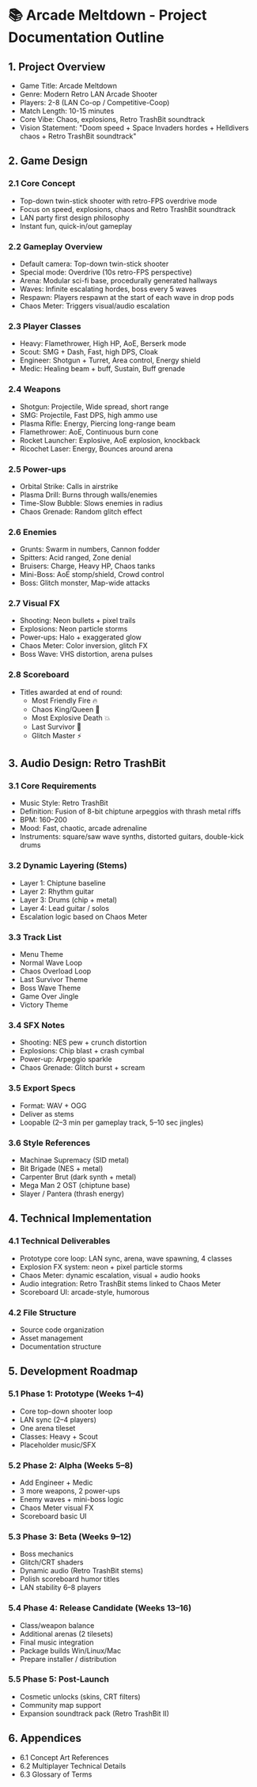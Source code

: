 # 📚 Arcade Meltdown - Project Documentation Outline

## 1. Project Overview
- Game Title: Arcade Meltdown
- Genre: Modern Retro LAN Arcade Shooter
- Players: 2-8 (LAN Co-op / Competitive-Coop)
- Match Length: 10-15 minutes
- Core Vibe: Chaos, explosions, Retro TrashBit soundtrack
- Vision Statement: "Doom speed + Space Invaders hordes + Helldivers chaos + Retro TrashBit soundtrack"

## 2. Game Design
### 2.1 Core Concept
- Top-down twin-stick shooter with retro-FPS overdrive mode
- Focus on speed, explosions, chaos and Retro TrashBit soundtrack
- LAN party first design philosophy
- Instant fun, quick-in/out gameplay

### 2.2 Gameplay Overview
- Default camera: Top-down twin-stick shooter
- Special mode: Overdrive (10s retro-FPS perspective)
- Arena: Modular sci-fi base, procedurally generated hallways
- Waves: Infinite escalating hordes, boss every 5 waves
- Respawn: Players respawn at the start of each wave in drop pods
- Chaos Meter: Triggers visual/audio escalation

### 2.3 Player Classes
- Heavy: Flamethrower, High HP, AoE, Berserk mode
- Scout: SMG + Dash, Fast, high DPS, Cloak
- Engineer: Shotgun + Turret, Area control, Energy shield
- Medic: Healing beam + buff, Sustain, Buff grenade

### 2.4 Weapons
- Shotgun: Projectile, Wide spread, short range
- SMG: Projectile, Fast DPS, high ammo use
- Plasma Rifle: Energy, Piercing long-range beam
- Flamethrower: AoE, Continuous burn cone
- Rocket Launcher: Explosive, AoE explosion, knockback
- Ricochet Laser: Energy, Bounces around arena

### 2.5 Power-ups
- Orbital Strike: Calls in airstrike
- Plasma Drill: Burns through walls/enemies
- Time-Slow Bubble: Slows enemies in radius
- Chaos Grenade: Random glitch effect

### 2.6 Enemies
- Grunts: Swarm in numbers, Cannon fodder
- Spitters: Acid ranged, Zone denial
- Bruisers: Charge, Heavy HP, Chaos tanks
- Mini-Boss: AoE stomp/shield, Crowd control
- Boss: Glitch monster, Map-wide attacks

### 2.7 Visual FX
- Shooting: Neon bullets + pixel trails
- Explosions: Neon particle storms
- Power-ups: Halo + exaggerated glow
- Chaos Meter: Color inversion, glitch FX
- Boss Wave: VHS distortion, arena pulses

### 2.8 Scoreboard
- Titles awarded at end of round:
  - Most Friendly Fire 🔥
  - Chaos King/Queen 👑
  - Most Explosive Death 💥
  - Last Survivor 🧟
  - Glitch Master ⚡

## 3. Audio Design: Retro TrashBit
### 3.1 Core Requirements
- Music Style: Retro TrashBit
- Definition: Fusion of 8-bit chiptune arpeggios with thrash metal riffs
- BPM: 160–200
- Mood: Fast, chaotic, arcade adrenaline
- Instruments: square/saw wave synths, distorted guitars, double-kick drums

### 3.2 Dynamic Layering (Stems)
- Layer 1: Chiptune baseline
- Layer 2: Rhythm guitar
- Layer 3: Drums (chip + metal)
- Layer 4: Lead guitar / solos
- Escalation logic based on Chaos Meter

### 3.3 Track List
- Menu Theme
- Normal Wave Loop
- Chaos Overload Loop
- Last Survivor Theme
- Boss Wave Theme
- Game Over Jingle
- Victory Theme

### 3.4 SFX Notes
- Shooting: NES pew + crunch distortion
- Explosions: Chip blast + crash cymbal
- Power-up: Arpeggio sparkle
- Chaos Grenade: Glitch burst + scream

### 3.5 Export Specs
- Format: WAV + OGG
- Deliver as stems
- Loopable (2–3 min per gameplay track, 5–10 sec jingles)

### 3.6 Style References
- Machinae Supremacy (SID metal)
- Bit Brigade (NES + metal)
- Carpenter Brut (dark synth + metal)
- Mega Man 2 OST (chiptune base)
- Slayer / Pantera (thrash energy)

## 4. Technical Implementation
### 4.1 Technical Deliverables
- Prototype core loop: LAN sync, arena, wave spawning, 4 classes
- Explosion FX system: neon + pixel particle storms
- Chaos Meter: dynamic escalation, visual + audio hooks
- Audio integration: Retro TrashBit stems linked to Chaos Meter
- Scoreboard UI: arcade-style, humorous

### 4.2 File Structure
- Source code organization
- Asset management
- Documentation structure

## 5. Development Roadmap
### 5.1 Phase 1: Prototype (Weeks 1–4)
- Core top-down shooter loop
- LAN sync (2–4 players)
- One arena tileset
- Classes: Heavy + Scout
- Placeholder music/SFX

### 5.2 Phase 2: Alpha (Weeks 5–8)
- Add Engineer + Medic
- 3 more weapons, 2 power-ups
- Enemy waves + mini-boss logic
- Chaos Meter visual FX
- Scoreboard basic UI

### 5.3 Phase 3: Beta (Weeks 9–12)
- Boss mechanics
- Glitch/CRT shaders
- Dynamic audio (Retro TrashBit stems)
- Polish scoreboard humor titles
- LAN stability 6–8 players

### 5.4 Phase 4: Release Candidate (Weeks 13–16)
- Class/weapon balance
- Additional arenas (2 tilesets)
- Final music integration
- Package builds Win/Linux/Mac
- Prepare installer / distribution

### 5.5 Phase 5: Post-Launch
- Cosmetic unlocks (skins, CRT filters)
- Community map support
- Expansion soundtrack pack (Retro TrashBit II)

## 6. Appendices
- 6.1 Concept Art References
- 6.2 Multiplayer Technical Details
- 6.3 Glossary of Terms
